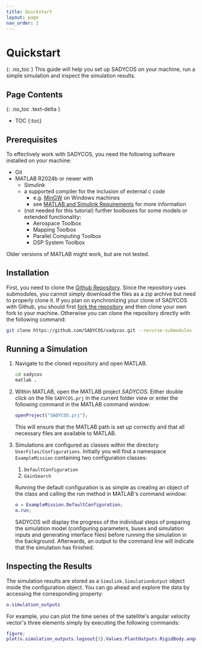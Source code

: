 ```yaml
---
title: Quickstart
layout: page
nav_order: 2
---
```


# Quickstart
{: .no_toc }
This guide will help you set up SADYCOS on your machine, run a simple simulation and inspect the simulation results.

## Page Contents
{: .no_toc .text-delta }
- TOC
{:toc}

## Prerequisites
To effectively work with SADYCOS, you need the following software installed on your machine:
- Git
- MATLAB R2024b or newer with
    - Simulink
    - a supported compiler for the inclusion of external c code
        - e.g. [MinGW](https://de.mathworks.com/matlabcentral/fileexchange/52848-matlab-support-for-mingw-w64-c-c-fortran-compiler) on Windows machines
        - see [MATLAB and Simulink Requirements](https://de.mathworks.com/support/requirements/supported-compilers.html) for more information
    - (not needed for this tutorial) further toolboxes for some models or extended functionality:
        - Aerospace Toolbox
        - Mapping Toolbox
        - Parallel Computing Toolbox
        - DSP System Toolbox

Older versions of MATLAB might work, but are not tested.

## Installation
First, you need to clone the [Github Repository](https://github.com/SADYCOS/sadycos).
Since the repository uses submodules, you cannot simply download the files as a zip archive but need to properly clone it.
If you plan on synchronizing your clone of SADYCOS with Github, you should first [fork the repository](https://github.com/SADYCOS/sadycos/fork) and then clone your own fork to your machine.
Otherwise you can clone the repository directly with the following command:
```bash
git clone https://github.com/SADYCOS/sadycos.git --recurse-submodules
```

## Running a Simulation
1. Navigate to the cloned repository and open MATLAB.
    ```bash
    cd sadycos
    matlab .
    ```
2. Within MATLAB, open the MATLAB project _SADYCOS_. Either double click on the file `SADYCOS.prj` in the current folder view or enter the following command in the MATLAB command window:
    ```matlab
    openProject("SADYCOS.prj");
    ```
    This will ensure that the MATLAB path is set up correctly and that all necessary files are available to MATLAB.
3. Simulations are configured as classes within the directory `UserFiles/Configurations`.
Initially you will find a namespace `ExampleMission` containing two configuration classes:
    1. `DefaultConfiguration`
    2. `GainSearch`

    Running the default configuration is as simple as creating an object of the class and calling the run method in MATLAB's command window:
    ```matlab
    o = ExampleMission.DefaultConfiguration;
    o.run;
    ```
    SADYCOS will display the progress of the individual steps of preparing the simulation model (configuring parameters, buses and simulation inputs and generating interface files) before running the simulation in the background.
    Afterwards, an output to the command line will indicate that the simulation has finished.

## Inspecting the Results
The simulation results are stored as a `Simulink.SimulationOutput` object inside the configuration object.
You can go ahead and explore the data by accessing the corresponding property:
```matlab
o.simulation_outputs
```
For example, you can plot the time series of the satellite's angular velocity vector's three elements simply by executing the following commands:
```matlab
figure;
plot(o.simulation_outputs.logsout{3}.Values.PlantOutputs.RigidBody.angular_velocity_BI_B__rad_per_s);
```